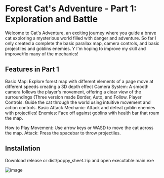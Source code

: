 # Forest Cat's Adventure - Part 1: Exploration and Battle

Welcome to Cat's Adventure, an exciting journey where you guide a brave cat exploring a mysterious world filled with danger and adventure. 
So far I only created a complete the basic parallax map, camera controls, and basic projectiles and goblins enemies. Y
I'm hoping to improve my skill and improve/fix many of the mechanics!

## Features in Part 1
Basic Map: Explore forest map with different elements of a page move at different speeds creating a 3D depth effect
Camera System: A smooth camera follows the player's movement, offering a clear view of the surroundings (Three version made Border, Auto, and Follow.
Player Controls: Guide the cat through the world using intuitive movement and action controls.
Basic Attack Mechanic: Attack and defeat goblin enemies with projectiles!
Enemies: Face off against goblins with health bar that roam the map.

How to Play
Movement: Use arrow keys or WASD to move the cat across the map.
Attack: Press the spacebar to throw projectiles.

## Installation
Download release or dist\poppy_sheet.zip and open executable main.exe

![image](https://github.com/user-attachments/assets/79f26d80-008d-46fc-ba87-f36810b36de4)
